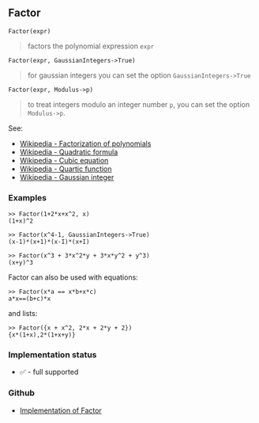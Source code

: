## Factor 

```
Factor(expr)
```

> factors the polynomial expression `expr`

```
Factor(expr, GaussianIntegers->True)
```

> for gaussian integers you can set the option `GaussianIntegers->True`

```
Factor(expr, Modulus->p)
```

> to treat integers modulo an integer number `p`, you can set the option `Modulus->p`.

See: 
* [Wikipedia - Factorization of polynomials](https://en.wikipedia.org/wiki/Factorization_of_polynomials)
* [Wikipedia - Quadratic formula](https://en.wikipedia.org/wiki/Quadratic_formula)
* [Wikipedia - Cubic equation](https://en.wikipedia.org/wiki/Cubic_equation)
* [Wikipedia - Quartic function](https://en.wikipedia.org/wiki/Quartic_function)
* [Wikipedia - Gaussian integer](https://en.wikipedia.org/wiki/Gaussian_integer) 

### Examples

```
>> Factor(1+2*x+x^2, x)
(1+x)^2

>> Factor(x^4-1, GaussianIntegers->True)
(x-1)*(x+1)*(x-I)*(x+I)

>> Factor(x^3 + 3*x^2*y + 3*x*y^2 + y^3) 
(x+y)^3 
```

Factor can also be used with equations:

```
>> Factor(x*a == x*b+x*c) 
a*x==(b+c)*x
```

and lists:

```
>> Factor({x + x^2, 2*x + 2*y + 2})  
{x*(1+x),2*(1+x+y)}
```






### Implementation status

* &#x2705; - full supported

### Github

* [Implementation of Factor](https://github.com/axkr/symja_android_library/blob/master/symja_android_library/matheclipse-core/src/main/java/org/matheclipse/core/builtin/Algebra.java#L2080) 

